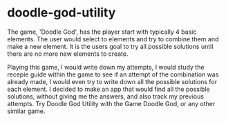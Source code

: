 # doodle-god-utility

The game, 'Doodle God', has the player start with typically 4 basic elements. The user would select to elements and try to combine them and make a new element. It is the users goal to try all possible solutions until there are no more new elements to create.

Playing this game, I would write down my attempts, I would study the recepie guide within the game to see if an attempt of the combination was already made, I would even try to write down all the possible solutions for each element. I decided to make an app that would find all the possible solutions, without giving me the answers, and also track my previous attempts. Try Doodle God Utility with the Game Doodle God, or any other similar game.
